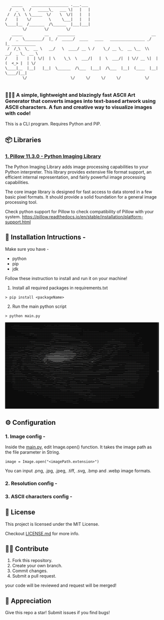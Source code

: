 ```
   _____    _________________ .___.___                                              
  /  _  \  /   _____\_   ___ \|   |   |                                             
 /  /_\  \ \_____  \/    \  \/|   |   |                                             
/    |    \/        \     \___|   |   |                                             
\____|__  /_______  /\______  |___|___|                                             
        \/        \/        \/                                                      
   _____          __    ________                                   __               
  /  _  \________/  |_ /  _____/  ____   ____   ________________ _/  |_ ___________ 
 /  /_\  \_  __ \   __/   \  ____/ __ \ /    \_/ __ \_  __ \__  \\   __/  _ \_  __ \
/    |    |  | \/|  | \    \_\  \  ___/|   |  \  ___/|  | \// __ \|  |(  <_> |  | \/
\____|__  |__|   |__|  \______  /\___  |___|  /\___  |__|  (____  |__| \____/|__|   
        \/                    \/     \/     \/     \/           \/                  
                                                                
```               

### 👩🏻‍💻 A simple, lightweight and blazingly fast ASCII Art Generator that converts images into text-based artwork using ASCII characters. A fun and creative way to visualize images with code!

This is a CLI program. Requires Python and PiP.

## 📦 Libraries 

### [1. Pillow 11.3.0 - Python Imaging Library](https://pillow.readthedocs.io/en/stable/)

The Python Imaging Library adds image processing capabilities to your Python interpreter. This library provides extensive file format support, an efficient internal representation, and fairly powerful image processing capabilities.

The core image library is designed for fast access to data stored in a few basic pixel formats. It should provide a solid foundation for a general image processing tool.

Check python support for Pillow to check compatibility of Pillow with your system. https://pillow.readthedocs.io/en/stable/installation/platform-support.html

## 📄 Installation Intructions -

Make sure you have - 

- python
- pip
- jdk

Follow these instruction to install and run it on your machine!

1. Install all required packages in requirements.txt
~~~
> pip install <packageName>
~~~
2. Run the main python script
~~~
> python main.py
~~~ 

![Galaxy](image.png)

## ⚙ Configuration

### 1. Image config -

Inside the [main.py](https://github.com/prathmesh-ka-github/ASCII-ArtGenerator/blob/main/main.py), edit Image.open() function. It takes the image path as the file parameter in String.
~~~
image = Image.open("<imagePath.extension>")
~~~
You can input .png, .jpg, .jpeg, .tiff, .svg, .bmp and .webp image formats.

### 2. Resolution config -

### 3. ASCII characters config -

## 📝 License
This project is licensed under the MIT License.

Checkout [LICENSE.md](https://github.com/prathmesh-ka-github/ASCII-ArtGenerator/blob/main/LICENSE) for more info.

## 🤝🏻 Contribute
1. Fork this repository.
1. Create your own branch.
1. Commit changes.
1. Submit a pull request.

your code will be reviewed and request will be merged!

## 💛 Appreciation
Give this repo a star! Submit issues if you find bugs! 